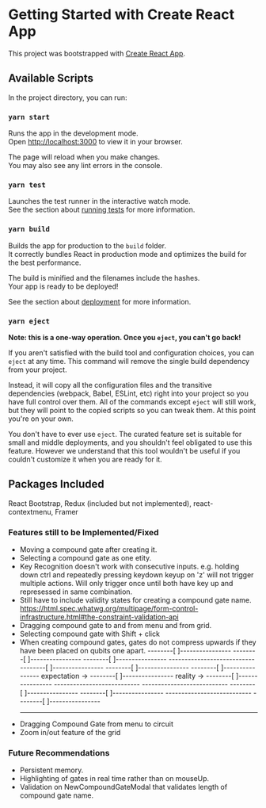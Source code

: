 # Getting Started with Create React App

This project was bootstrapped with [Create React App](https://github.com/facebook/create-react-app).

## Available Scripts

In the project directory, you can run:

### `yarn start`

Runs the app in the development mode.\
Open [http://localhost:3000](http://localhost:3000) to view it in your browser.

The page will reload when you make changes.\
You may also see any lint errors in the console.

### `yarn test`

Launches the test runner in the interactive watch mode.\
See the section about [running tests](https://facebook.github.io/create-react-app/docs/running-tests) for more information.

### `yarn build`

Builds the app for production to the `build` folder.\
It correctly bundles React in production mode and optimizes the build for the best performance.

The build is minified and the filenames include the hashes.\
Your app is ready to be deployed!

See the section about [deployment](https://facebook.github.io/create-react-app/docs/deployment) for more information.

### `yarn eject`

**Note: this is a one-way operation. Once you `eject`, you can't go back!**

If you aren't satisfied with the build tool and configuration choices, you can `eject` at any time. This command will remove the single build dependency from your project.

Instead, it will copy all the configuration files and the transitive dependencies (webpack, Babel, ESLint, etc) right into your project so you have full control over them. All of the commands except `eject` will still work, but they will point to the copied scripts so you can tweak them. At this point you're on your own.

You don't have to ever use `eject`. The curated feature set is suitable for small and middle deployments, and you shouldn't feel obligated to use this feature. However we understand that this tool wouldn't be useful if you couldn't customize it when you are ready for it.

## Packages Included
React Bootstrap, Redux (included but not implemented), react-contextmenu, Framer

### Features still to be Implemented/Fixed
- Moving a compound gate after creating it.
- Selecting a compound gate as one etity.
- Key Recognition doesn't work with consecutive inputs.
    e.g. holding down ctrl and repeatedly pressing keydown keyup on 'z' will not trigger multiple actions. Will only trigger once until both have key up
         and represessed in same combination.
- Still have to include validity states for creating a compound gate name.
    https://html.spec.whatwg.org/multipage/form-control-infrastructure.html#the-constraint-validation-api
- Dragging compound gate to and from menu and from grid.
- Selecting compound gate with Shift + click
- When creating compound gates, gates do not compress upwards if they have been placed on qubits one apart.
    --------[ ]----------------                   --------[ ]----------------               --------[ ]----------------
    ---------------------------                   --------[ ]----------------               --------[ ]----------------
    --------[ ]----------------  expectation ->   --------[ ]----------------  reality ->   --------[ ]----------------
    ---------------------------                   ---------------------------               --------[ ]----------------
    --------[ ]----------------                   ---------------------------               --------[ ]----------------
    ---------------------------                   ---------------------------               ---------------------------
- Dragging Compound Gate from menu to circuit
- Zoom in/out feature of the grid
### Future Recommendations
- Persistent memory.
- Highlighting of gates in real time rather than on mouseUp.
- Validation on NewCompoundGateModal that validates length of compound gate name.